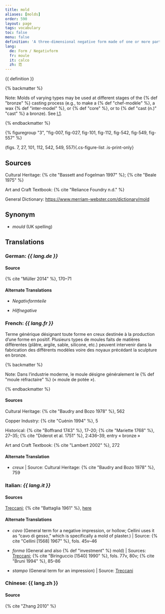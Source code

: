 ```yaml
---
title: mold
aliases: [molds]
order: 590
layout: page
tags: vocabulary
toc: false
menu: false
definition: 'A three-dimensional negative form made of one or more parts that serves as a matrix for the production of a positive by casting or pressing malleable material into it. Molds allow for the production of one or more copies of an original sculpture.'
lang:
  de: Form / Negativform
  fr: moule
  it: calco
  zh: 范
---
```


{{ definition }}

{% backmatter %}

Note: Molds of varying types may be used at different stages of the {% def "bronze" %} casting process (e.g., to make a {% def "chef-modèle" %}, a wax {% def "inter-model" %}, or {% def "core" %}, or to {% def "cast (n.)" "cast" %} a bronze). See [I.1](/vol-1/1/).

{% endbackmatter %}

{% figuregroup "3", "fig-007, fig-027, fig-101, fig-112, fig-542, fig-549, fig-557" %}

(figs. 7, 27, 101, 112, 542, 549, 557){.cs-figure-list .is-print-only}

## Sources

Cultural Heritage: {% cite "Bassett and Fogelman 1997" %}; {% cite "Beale 1975" %}

Art and Craft Textbook: {% cite "Reliance Foundry n.d." %}

General Dictionary: <https://www.merriam-webster.com/dictionary/mold>

## Synonym

- *mould* (UK spelling)

## Translations

<div class="accordion">

### **German**: *{{ lang.de }}*

#### Source

{% cite "Müller 2014" %}, 170–71

#### Alternate Translations

- *Negativformteile*

- *Hilfnegative*

### **French**: *{{ lang.fr }}*

Terme générique désignant toute forme en creux destinée à la production d’une forme en positif. Plusieurs types de moules faits de matières différentes (plâtre, argile, sable, silicone, etc.) peuvent intervenir dans la fabrication des différents modèles voire des noyaux précédant la sculpture en bronze.

{% backmatter %}

Note: Dans l’industrie moderne, le moule désigne généralement le {% def "moule réfractaire" %} (« moule de potée »).

{% endbackmatter %}

#### Sources

Cultural Heritage: {% cite "Baudry and Bozo 1978" %}, 562

Copper Industry: {% cite "Cuénin 1994" %}, 5

Historical: {% cite "Boffrand 1743" %}, 17–20; {% cite "Mariette 1768" %}, 27–35; {% cite "Diderot et al. 1751" %}, 2:436–39, entry « bronze »

Art and Craft Textbook: {% cite "Lambert 2002" %}, 272

#### Alternate Translation

- *creux* | Source: Cultural Heritage: {% cite "Baudry and Bozo 1978" %}, 759

### **Italian**: *{{ lang.it }}*

#### Sources

[Treccani](http://www.treccani.it/vocabolario/calco1/); {% cite "Battaglia 1961" %}, [here](http://www.gdli.it/pdf_viewer/Scripts/pdf.js/web/viewer.asp?file=/PDF/GDLI02/GDLI_02_ocr_534.pdf&parola=calco)

#### Alternate Translations

- *cavo* (General term for a negative impression, or hollow; Cellini uses it as “cavo di gesso,” which is specifically a mold of plaster.) | Source: {% cite "Cellini [1568] 1967" %}, fols. 45v–46

- *forma* (General and also {% def "investment" %} mold) | Sources: [Treccani](https://www.treccani.it/vocabolario/forma/); {% cite "Biringuccio [1540] 1990" %}, fols. 77v, 80v; {% cite "Bruni 1994" %}, 85–86

- *stampo* (General term for an impression) | Source: [Treccani](http://www.treccani.it/vocabolario/stampo/)

### **Chinese**: {{ lang.zh }}

#### Source

{% cite "Zhang 2010" %}

</div>
